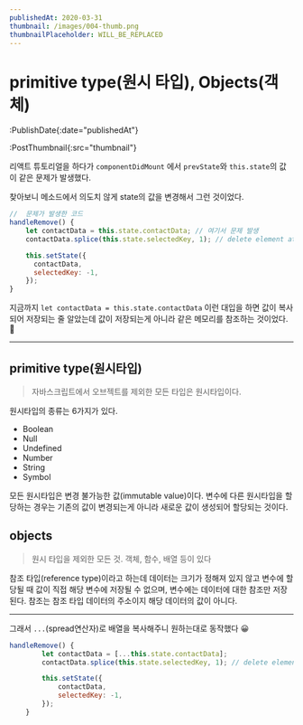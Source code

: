 ```yaml
---
publishedAt: 2020-03-31
thumbnail: /images/004-thumb.png
thumbnailPlaceholder: WILL_BE_REPLACED
---
```


# primitive type(원시 타입), Objects(객체)

:PublishDate{:date="publishedAt"}

:PostThumbnail{:src="thumbnail"}

리액트 튜토리얼을 하다가 `componentDidMount` 에서 `prevState`와 `this.state`의 값이 같은 문제가 발생했다.

찾아보니 메소드에서 의도치 않게 state의 값을 변경해서 그런 것이었다.

```javascript
//  문제가 발생한 코드
handleRemove() {
    let contactData = this.state.contactData; // 여기서 문제 발생
    contactData.splice(this.state.selectedKey, 1); // delete element at index of selectedKey

    this.setState({
      contactData,
      selectedKey: -1,
    });
}
```

지금까지 `let contactData = this.state.contactData` 이런 대입을 하면 값이 복사되어 저장되는 줄 알았는데 값이 저장되는게 아니라 같은 메모리를 참조하는 것이었다. 💩

---

## primitive type(원시타입)

> 자바스크립트에서 오브젝트를 제외한 모든 타입은 원시타입이다.

원시타입의 종류는 6가지가 있다.

- Boolean
- Null
- Undefined
- Number
- String
- Symbol

모든 원시타입은 변경 불가능한 값(immutable value)이다. 변수에 다른 원시타입을 할당하는 경우는 기존의 값이 변경되는게 아니라 새로운 값이 생성되어 할당되는 것이다.

## objects

> 원시 타입을 제외한 모든 것. 객체, 함수, 배열 등이 있다

참조 타입(reference type)이라고 하는데 데이터는 크기가 정해져 있지 않고 변수에 할당될 때 값이 직접 해당 변수에 저장될 수 없으며, 변수에는 데이터에 대한 참조만 저장된다. 참조는 참조 타입 데이터의 주소이지 해당 데이터의 값이 아니다.

---

그래서 `...`(spread연산자)로 배열을 복사해주니 원하는대로 동작했다 😀

```javascript
handleRemove() {
        let contactData = [...this.state.contactData];
        contactData.splice(this.state.selectedKey, 1); // delete element at index of selectedKey

        this.setState({
            contactData,
            selectedKey: -1,
        });
    }
```
